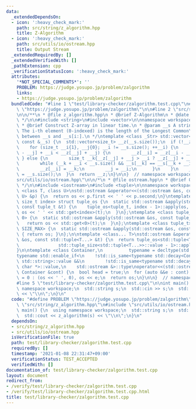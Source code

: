 ```yaml
---
data:
  _extendedDependsOn:
  - icon: ':heavy_check_mark:'
    path: src/string/z_algorithm.hpp
    title: Z-Algorithm
  - icon: ':heavy_check_mark:'
    path: src/utils/io/ostream.hpp
    title: Output Stream
  _extendedRequiredBy: []
  _extendedVerifiedWith: []
  _pathExtension: cpp
  _verificationStatusIcon: ':heavy_check_mark:'
  attributes:
    '*NOT_SPECIAL_COMMENTS*': ''
    PROBLEM: https://judge.yosupo.jp/problem/zalgorithm
    links:
    - https://judge.yosupo.jp/problem/zalgorithm
  bundledCode: "#line 1 \"test/library-checker/zalgorithm.test.cpp\"\n#define PROBLEM\
    \ \"https://judge.yosupo.jp/problem/zalgorithm\"\n\n#line 2 \"src/string/z_algorithm.hpp\"\
    \n\n/**\n * @file z_algorithm.hpp\n * @brief Z-Algorithm\n * @date 2021-01-08\n\
    \ */\n\n#include <string>\n#include <vector>\n\nnamespace workspace {\n\n/**\n\
    \ * @brief Construct Z-array in linear time.\n * @param __s A string\n * @return\
    \ The i-th element (0-indexed) is the length of the Longest Common\n * Prefix\
    \ between __s and __s[i:].\n */\ntemplate <class _Str> std::vector<size_t> z_algorithm(_Str\
    \ const &__s) {\n  std::vector<size_t> __z(__s.size());\n  if (!__z.empty()) {\n\
    \    for (size_t __i{1}, __j{0}; __i != __s.size(); ++__i) {\n      if (__z[__i\
    \ - __j] + __i < __z[__j] + __j) {\n        __z[__i] = __z[__i - __j];\n     \
    \ } else {\n        size_t __k{__z[__j] + __j > __i ? __z[__j] + __j - __i : 0};\n\
    \        while (__k + __i < __s.size() && __s[__k] == __s[__k + __i]) ++__k;\n\
    \        __z[__i] = __k;\n        __j = __i;\n      }\n    }\n    __z.front()\
    \ = __s.size();\n  }\n  return __z;\n}\n\n}  // namespace workspace\n#line 2 \"\
    src/utils/io/ostream.hpp\"\n\n/*\n * @file ostream.hpp\n * @brief Output Stream\n\
    \ */\n\n#include <iostream>\n#include <tuple>\n\nnamespace workspace {\n\ntemplate\
    \ <class T, class U>\nstd::ostream &operator<<(std::ostream &os, const std::pair<T,\
    \ U> &p) {\n  return os << p.first << ' ' << p.second;\n}\ntemplate <class tuple_t,\
    \ size_t index> struct tuple_os {\n  static std::ostream &apply(std::ostream &os,\
    \ const tuple_t &t) {\n    tuple_os<tuple_t, index - 1>::apply(os, t);\n    return\
    \ os << ' ' << std::get<index>(t);\n  }\n};\ntemplate <class tuple_t> struct tuple_os<tuple_t,\
    \ 0> {\n  static std::ostream &apply(std::ostream &os, const tuple_t &t) {\n \
    \   return os << std::get<0>(t);\n  }\n};\ntemplate <class tuple_t> struct tuple_os<tuple_t,\
    \ SIZE_MAX> {\n  static std::ostream &apply(std::ostream &os, const tuple_t &t)\
    \ { return os; }\n};\n\ntemplate <class... T>\nstd::ostream &operator<<(std::ostream\
    \ &os, const std::tuple<T...> &t) {\n  return tuple_os<std::tuple<T...>,\n   \
    \               std::tuple_size<std::tuple<T...>>::value - 1>::apply(os, t);\n\
    }\n\ntemplate <class Container,\n          typename = decltype(std::begin(std::declval<Container>()))>\n\
    typename std::enable_if<\n    !std::is_same<typename std::decay<Container>::type,\
    \ std::string>::value &&\n        !std::is_same<typename std::decay<Container>::type,\
    \ char *>::value,\n    std::ostream &>::type\noperator<<(std::ostream &os, const\
    \ Container &cont) {\n  bool head = true;\n  for (auto &&e : cont) head ? head\
    \ = 0 : (os << ' ', 0), os << e;\n  return os;\n}\n\n}  // namespace workspace\n\
    #line 5 \"test/library-checker/zalgorithm.test.cpp\"\n\nint main() {\n  using\
    \ namespace workspace;\n  std::string s;\n  std::cin >> s;\n  std::cout << z_algorithm(s)\
    \ << \"\\n\";\n}\n"
  code: "#define PROBLEM \"https://judge.yosupo.jp/problem/zalgorithm\"\n\n#include\
    \ \"src/string/z_algorithm.hpp\"\n#include \"src/utils/io/ostream.hpp\"\n\nint\
    \ main() {\n  using namespace workspace;\n  std::string s;\n  std::cin >> s;\n\
    \  std::cout << z_algorithm(s) << \"\\n\";\n}\n"
  dependsOn:
  - src/string/z_algorithm.hpp
  - src/utils/io/ostream.hpp
  isVerificationFile: true
  path: test/library-checker/zalgorithm.test.cpp
  requiredBy: []
  timestamp: '2021-01-08 22:31:47+09:00'
  verificationStatus: TEST_ACCEPTED
  verifiedWith: []
documentation_of: test/library-checker/zalgorithm.test.cpp
layout: document
redirect_from:
- /verify/test/library-checker/zalgorithm.test.cpp
- /verify/test/library-checker/zalgorithm.test.cpp.html
title: test/library-checker/zalgorithm.test.cpp
---
```

